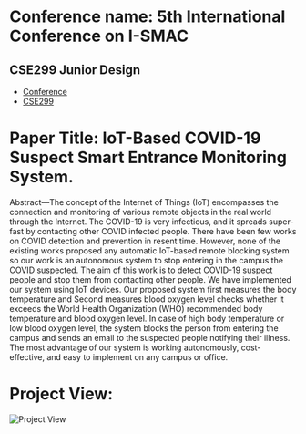 # Conference name: 5th International Conference on I-SMAC 
## CSE299 Junior Design
+ [Conference](https://i-smac.org/ismac2021/index.html)
+ [CSE299](http://ece.northsouth.edu/courses/cse-299/)

# Paper Title: IoT-Based COVID-19 Suspect Smart Entrance Monitoring System.

Abstract—The concept of the Internet of Things (IoT) encompasses
the connection and monitoring of various remote objects in the real
world through the Internet. The COVID-19 is very infectious, and
it spreads super-fast by contacting other COVID infected people.
There have been few works on COVID detection and prevention
in resent time. However, none of the existing works proposed any
automatic IoT-based remote blocking system so our work is an
autonomous system to stop entering in the campus the COVID
suspected. The aim of this work is to detect COVID-19 suspect
people and stop them from contacting other people. We have
implemented our system using IoT devices. Our proposed system
first measures the body temperature and Second measures blood
oxygen level checks whether it exceeds the World Health
Organization (WHO) recommended body temperature and blood
oxygen level. In case of high body temperature or low blood oxygen
level, the system blocks the person from entering the campus and
sends an email to the suspected people notifying their illness. The
most advantage of our system is working autonomously, cost-
effective, and easy to implement on any campus or office.

# Project View:
![Project View](https://onedrive.live.com/?cid=90907C3BEE5B007C&id=90907C3BEE5B007C%213679&parId=90907C3BEE5B007C%212929&o=OneUp)  

